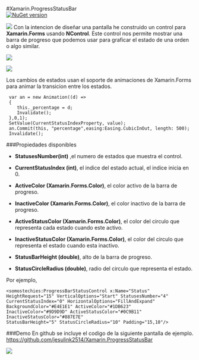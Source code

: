 #Xamarin.ProgressStatusBar
<br/>
[![NuGet version](https://badge.fury.io/nu/SomosTechies.ProgressStatusBar.svg)](https://badge.fury.io/nu/SomosTechies.ProgressStatusBar)

![](https://somostechies.com/content/images/2017/05/screenshot-1.jpg)
Con la intencion de diseñar una pantalla he construido un control para **Xamarin.Forms** usando **NControl**. Este control nos permite mostrar una barra de progreso que podemos usar para graficar el estado de una orden o algo similar.

[![](https://somostechies.com/content/images/2017/05/2017-05-14-15_59_07-NuGet-Gallery-_-ProgressStatusBar-for-Xamarin-Forms-1-0-0.png)
](https://www.nuget.org/packages/SomosTechies.ProgressStatusBar/)

![](https://somostechies.com/content/images/2017/05/DemoControl.gif)

Los cambios de estados usan el soporte de animaciones de Xamarin.Forms para animar la transicion entre los estados.

     var an = new Animation((d) =>
     {
        this._percentage = d;
        Invalidate();
     },0,1);
     SetValue(CurrentStatusIndexProperty, value);
     an.Commit(this, "percentage",easing:Easing.CubicInOut, length: 500);
     Invalidate();

###Propiedades disponibles

* **StatusesNumber(int)** ,el numero de estados que muestra el control.

* **CurrentStatusIndex (int)**, el indice del estado actual, el indice inicia en 0. 

* **ActiveColor (Xamarin.Forms.Color)**, el color activo de la barra de progreso.

* **InactiveColor (Xamarin.Forms.Color)**, el color inactivo de la barra de progreso.

* **ActiveStatusColor (Xamarin.Forms.Color)**, el color del circulo que representa cada estado cuando este activo.

* **InactiveStatusColor (Xamarin.Forms.Color)**, el color del circulo que representa el estado cuando esta inactivo.

* **StatusBarHeight (double)**, alto de la barra de progreso.

* **StatusCircleRadius (double)**, radio del circulo que representa el estado.
 
Por ejemplo,

    <somostechies:ProgressBarStatusControl x:Name="Status" HeightRequest="15" VerticalOptions="Start" StatusesNumber="4" CurrentStatusIndex="0" HorizontalOptions="FillAndExpand" BackgroundColor="#E4E1E1" ActiveColor="#1DB623" InactiveColor="#9D9D9D" ActiveStatusColor="#0C9B11" InactiveStatusColor="#887E7E"                                      StatusBarHeight="5" StatusCircleRadius="10" Padding="15,10"/>

###Demo
En github se incluye el codigo de la siguiente pantalla de ejemplo. https://github.com/jesulink2514/Xamarin.ProgressStatusBar

![](https://somostechies.com/content/images/2017/05/screenshot.jpg)
